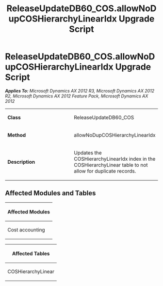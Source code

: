 ﻿---
title: ReleaseUpdateDB60_COS.allowNoDupCOSHierarchyLinearIdx Upgrade Script
TOCTitle: ReleaseUpdateDB60_COS.allowNoDupCOSHierarchyLinearIdx Upgrade Script
ms:assetid: f41b33f0-d562-3da7-8227-4f2edc9f0b3f
ms:mtpsurl: https://msdn.microsoft.com/en-us/library/JJ737499(v=AX.60)
ms:contentKeyID: 49712193
ms.date: 05/18/2015
mtps_version: v=AX.60
---

# ReleaseUpdateDB60\_COS.allowNoDupCOSHierarchyLinearIdx Upgrade Script 


_**Applies To:** Microsoft Dynamics AX 2012 R3, Microsoft Dynamics AX 2012 R2, Microsoft Dynamics AX 2012 Feature Pack, Microsoft Dynamics AX 2012_

<table>
<colgroup>
<col style="width: 50%" />
<col style="width: 50%" />
</colgroup>
<tbody>
<tr class="odd">
<td><p><strong>Class</strong></p></td>
<td><p>ReleaseUpdateDB60_COS</p></td>
</tr>
<tr class="even">
<td><p><strong>Method</strong></p></td>
<td><p>allowNoDupCOSHierarchyLinearIdx</p></td>
</tr>
<tr class="odd">
<td><p><strong>Description</strong></p></td>
<td><p>Updates the COSHierarchyLinearIdx index in the COSHierarchyLinear table to not allow for duplicate records.</p></td>
</tr>
</tbody>
</table>


## Affected Modules and Tables

<table>
<colgroup>
<col style="width: 100%" />
</colgroup>
<thead>
<tr class="header">
<th><p>Affected Modules</p></th>
</tr>
</thead>
<tbody>
<tr class="odd">
<td><p>Cost accounting</p></td>
</tr>
</tbody>
</table>


<table>
<colgroup>
<col style="width: 100%" />
</colgroup>
<thead>
<tr class="header">
<th><p>Affected Tables</p></th>
</tr>
</thead>
<tbody>
<tr class="odd">
<td><p>COSHierarchyLinear</p></td>
</tr>
</tbody>
</table>

  


